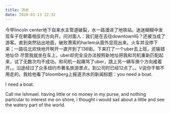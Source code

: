 ```yaml
---
title: 洪水
date: 2020-01-13 22:32
---
```


今早lincoln center地下自来水主管道破裂，水一路漫进了地铁站。迷迷糊糊中发现车子在朝着相反的方向开。问对面人：我们是在去往downtown吗？还被当成了游客。直到突然钻出地面，破败萧索的harlem从窗外显现出来。火车并没停下来；一路往北欢快地开啊开一直开到了136街。下来打了一个uber去上班，还输错地址😓 尽管我就坐在车上，uber却完全没办法按照新地址把我和司机重新匹配起来，试了无数次均不成功。和司机一起痛骂了uber，跳上另一辆车换个方向接着开。。沿途经过了众多纽约市著名旅游景点，到公司时已经12点了。。V说你干嘛不用走的。我给他看了bloomberg上报道洪水的新闻标题：you need a boat.

I need a boat.

Call me Ishmael. having little or no money in my purse, and nothing partcular to interest me on shore, i thought i would sail about a little and see the watery part of the world. 

